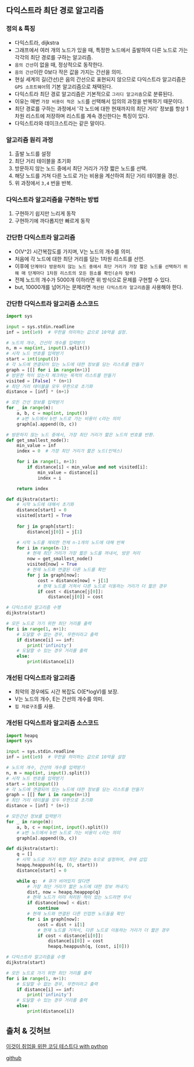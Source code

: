 ## 다익스트라 최단 경로 알고리즘
### 정의 & 특징
- 다익스트라, dijkstra
- 그래프에서 여러 개의 노드가 있을 때, 특정한 노드에서 출발하여 다른 노드로 가는 각각의 최단 경로를 구하는 알고리즘.
- `음의 간선`이 없을 때, 정상적으로 동작한다.
- `음의 간선`이란 0보다 작은 값을 가지는 간선을 의미.
- 현실 세계의 길(간선)은 음의 간선으로 표현되지 않으므로 다익스트라 알고리즘은 `GPS 소프트웨어`의 기본 알고리즘으로 채택된다.
- 다익스트라 최단 경로 알고리즘은 기본적으로 `그리디 알고리즘`으로 분류된다.
- 이유는 매번 `가장 비용이 적은 노드`를 선택해서 임의의 과정을 반복하기 때문이다.
- 최단 경로를 구하는 과정에서 '각 노드에 대한 현재까지의 최단 거리' 정보를 항상 1차원 리스트에 저장하며 리스트를 계속 갱신한다는 특징이 있다.
- 다익스트라와 데이크스트라는 같은 말이다.

### 알고리즘 원리 과정
1. 출발 노드를 설정
2. 최단 거리 테이블을 초기화
3. 방문하지 않는 노드 중에서 최단 거리가 가장 짧은 노드를 선택.
4. 해당 노드를 거쳐 다른 노드로 가는 비용을 계산하여 최단 거리 테이블을 갱신.
5. 위 과정에서 `3,4` 번을 반복.

### 다익스트라 알고리즘을 구현하는 방법
1. 구현하기 쉽지만 느리게 동작
2. 구현하기에 까다롭지만 빠르게 동작

### 간단한 다익스트라 알고리즘
- O(V^2) 시간복잡도를 가지며, V는 노드의 개수를 의미.
- 처음에 각 노드에 대한 최단 거리를 담는 1차원 리스트를 선언.
- 이후에 `단계마다 방문하지 않는 노드 중에서 최단 거리가 가장 짧은 노드를 선택하기 위해 매 단계마다 1차원 리스트의 모든 원소를 확인(순차 탐색)`
- 전체 노드의 개수가 5000개 이하라면 위 방식으로 문제를 구현할 수 있다.
- but, 10000개를 넘어가는 문제라면 `개선된 다익스트라 알고리즘`을 사용해야 한다.

### 간단한 다익스트라 알고리즘 소스코드
```python
import sys

input = sys.stdin.readline
inf = int(1e9)  # 무한을 의미하는 값으로 10억을 설정.

# 노드의 개수, 간선의 개수를 입력받기
n, m = map(int, input().split())
# 시작 노드 번호를 입력받기
start = int(input())
# 각 노드에 연결되어 있는 노드에 대한 정보를 담는 리스트를 만들기
graph = [[] for i in range(n+1)]
# 방문한 적이 있는지 체크하는 목적의 리스트를 만들기
visited = [False] * (n+1)
# 최단 거리 테이블을 모두 무한으로 초기화
distance = [inf] * (n+1)

# 모든 간선 정보를 입력받기
for _ in range(m):
    a, b, c = map(int, input())
    # a번 노드에서 b번 노드로 가는 비용이 c라는 의미
    graph[a].append((b, c))

# 방문하지 않는 노드 중에서, 가장 최단 거리가 짧은 노드의 번호를 반환.
def get_smallest_node():
    min_value = inf
    index = 0  # 가장 최단 거리가 짧은 노드(인덱스)

    for i in range(1, n+1):
        if distance[i] < min_value and not visited[i]:
            min_value = distance[i]
            index = i

    return index

def dijkstra(start):
    # 시작 노드에 대해서 초기화
    distance[start] = 0
    visited[start] = True
    
    for j in graph[start]:
        distance[j[0]] = j[1]

    # 시작 노드를 제외한 전체 n-1개의 노드에 대해 반복
    for i in range(n-1):
        # 현재 최단 거리가 가장 짧은 노드를 꺼내서, 방문 처리
        now = get_smallest_node()
        visited[now] = True
        # 현재 노드와 연결된 다른 노드를 확인
        for j in graph[now]:
            cost = distance[now] + j[1]
            # 현재 노드를 거쳐서 다른 노드로 이동하는 거리가 더 짧은 경우
            if cost < distance[j[0]]:
                distance[j[0]] = cost

# 다익스트라 알고리즘 수행
dijkstra(start)

# 모든 노드로 가기 위한 최단 거리를 출력
for i in range(1, n+1):
    # 도달할 수 없는 경우, 무한이라고 출력
    if distance[i] == inf:
        print('infinity')
    # 도달할 수 있는 경우 거리를 출력
    else:
        print(distance[i])
```

### 개선된 다익스트라 알고리즘
- 최악의 경우에도 시간 복잡도 O(E*logV)를 보장.
- V는 노드의 개수, E는 간선의 개수를 의미.
- `힙 자료구조`를 사용.

### 개선된 다익스트라 알고리즘 소스코드
```python
import heapq
import sys

input = sys.stdin.readline
inf = int(1e9)  # 무한을 의미하는 값으로 10억을 설정

# 노드의 개수, 간선의 개수를 입력받기
n, m = map(int, input().split())
# 시작 노드 번호를 입력받기
start = int(input())
# 각 노드에 연결되어 있는 노드에 대한 정보를 담는 리스트를 만들기
graph = [[] for i in range(n+1)]
# 최단 거리 테이블을 모두 무한으로 초기화
distance = [inf] * (n+1)

# 모든간선 정보를 입력받기
for _ in range(m):
    a, b, c = map(int, input().split())
    # a번 노드에서 b번 노드로 가는 비용이 c라는 의미
    graph[a].append((b, c))

def dijkstra(start):
    q = []
    # 시작 노드로 가기 위한 최단 경로는 0으로 설정하여, 큐에 삽입
    heapq.heappush((q, (0, start)))
    distance[start] = 0

    while q:  # 큐가 비어있지 않다면
        # 가장 최단 거리가 짧은 노드에 대한 정보 꺼내기;
        dist, now = heapq.heappop(q)
        # 현재 노드가 이미 처리된 적이 있는 노드라면 무시
        if distance[now] < dist:
            continue
        # 현재 노드와 연결된 다른 인접한 노드들을 확인
        for i in graph[now]:
            cost = dist + i[1]
            # 현재 노드를 거쳐서, 다른 노드로 이동하는 거리가 더 짧은 경우
            if cost < distance[i[0]]:
                distance[i[0]] = cost
                heapq.heappush(q, (cost, i[0]))

# 다익스트라 알고리즘을 수행
dijkstra(start)

# 모든 노드로 가기 위한 최단 거리를 출력
for i in range(1, n+1):
    # 도달할 수 없는 경우, 무한이라고 출력
    if distance[i] == inf:
        print('infinity')
    # 도달할 수 있는 경우 거리를 출력
    else:
        print(distance[i])
```

## 출처 & 깃허브
[이것이 취업을 위한 코딩 테스트다 with python](http://www.yes24.com/Product/Goods/91433923)

[github](https://github.com/KYUSEONGHAN/python-for-coding-test)
